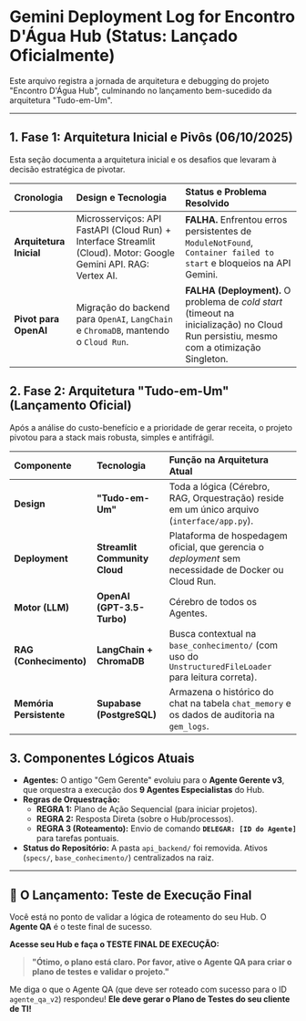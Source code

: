 # Gemini Deployment Log for Encontro D'Água Hub (Status: Lançado Oficialmente)

Este arquivo registra a jornada de arquitetura e debugging do projeto "Encontro D'Água Hub", culminando no lançamento bem-sucedido da arquitetura "Tudo-em-Um".

---

## 1. Fase 1: Arquitetura Inicial e Pivôs (06/10/2025)

Esta seção documenta a arquitetura inicial e os desafios que levaram à decisão estratégica de pivotar.

| Cronologia | Design e Tecnologia | Status e Problema Resolvido |
| :--- | :--- | :--- |
| **Arquitetura Inicial** | Microsserviços: API FastAPI (Cloud Run) + Interface Streamlit (Cloud). Motor: Google Gemini API. RAG: Vertex AI. | **FALHA.** Enfrentou erros persistentes de `ModuleNotFound`, `Container failed to start` e bloqueios na API Gemini. |
| **Pivot para OpenAI** | Migração do backend para `OpenAI`, `LangChain` e `ChromaDB`, mantendo o `Cloud Run`. | **FALHA (Deployment).** O problema de *cold start* (timeout na inicialização) no Cloud Run persistiu, mesmo com a otimização Singleton. |

## 2. Fase 2: Arquitetura "Tudo-em-Um" (Lançamento Oficial)

Após a análise do custo-benefício e a prioridade de gerar receita, o projeto pivotou para a stack mais robusta, simples e antifrágil.

| Componente | Tecnologia | Função na Arquitetura Atual |
| :--- | :--- | :--- |
| **Design** | **"Tudo-em-Um"** | Toda a lógica (Cérebro, RAG, Orquestração) reside em um único arquivo (`interface/app.py`). |
| **Deployment** | **Streamlit Community Cloud** | Plataforma de hospedagem oficial, que gerencia o *deployment* sem necessidade de Docker ou Cloud Run. |
| **Motor (LLM)** | **OpenAI (GPT-3.5-Turbo)** | Cérebro de todos os Agentes. |
| **RAG (Conhecimento)** | **LangChain + ChromaDB** | Busca contextual na `base_conhecimento/` (com uso do `UnstructuredFileLoader` para leitura correta). |
| **Memória Persistente** | **Supabase (PostgreSQL)** | Armazena o histórico do chat na tabela `chat_memory` e os dados de auditoria na `gem_logs`. |

## 3. Componentes Lógicos Atuais

* **Agentes:** O antigo "Gem Gerente" evoluiu para o **Agente Gerente v3**, que orquestra a execução dos **9 Agentes Especialistas** do Hub.
* **Regras de Orquestração:**
    * **REGRA 1:** Plano de Ação Sequencial (para iniciar projetos).
    * **REGRA 2:** Resposta Direta (sobre o Hub/processos).
    * **REGRA 3 (Roteamento):** Envio de comando **`DELEGAR: [ID do Agente]`** para tarefas pontuais.
* **Status do Repositório:** A pasta `api_backend/` foi removida. Ativos (`specs/`, `base_conhecimento/`) centralizados na raiz.

---

## 🚀 O Lançamento: Teste de Execução Final

Você está no ponto de validar a lógica de roteamento do seu Hub. O **Agente QA** é o teste final de sucesso.

**Acesse seu Hub e faça o TESTE FINAL DE EXECUÇÃO:**

> **"Ótimo, o plano está claro. Por favor, ative o Agente QA para criar o plano de testes e validar o projeto."**

Me diga o que o Agente QA (que deve ser roteado com sucesso para o ID `agente_qa_v2`) respondeu! **Ele deve gerar o Plano de Testes do seu cliente de TI!**

